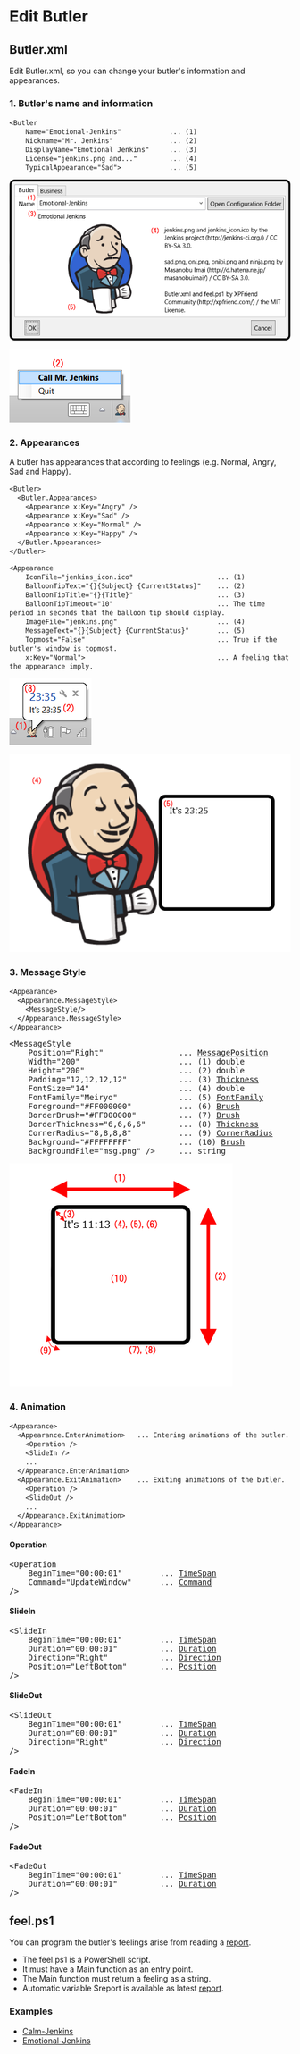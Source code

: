 Edit Butler
===========

Butler.xml
----------
Edit Butler.xml, so you can change your butler's information and appearances.


### 1. Butler's name and information

```
<Butler 
    Name="Emotional-Jenkins"            ... (1)
    Nickname="Mr. Jenkins"              ... (2)
    DisplayName="Emotional Jenkins"     ... (3)
    License="jenkins.png and..."        ... (4)
    TypicalAppearance="Sad">            ... (5)
```

![Butler (Configuration)](./images/Configuration-07.png?raw=true)

![Butler (Tasktray)](./images/Tasktray-01.png?raw=true)



### 2. Appearances

A butler has appearances that according to feelings (e.g. Normal, Angry, Sad and Happy).

```
<Butler>
  <Butler.Appearances>
    <Appearance x:Key="Angry" />
    <Appearance x:Key="Sad" />
    <Appearance x:Key="Normal" />
    <Appearance x:Key="Happy" />
  </Butler.Appearances>
</Butler>
```

```
<Appearance 
    IconFile="jenkins_icon.ico"                     ... (1)
    BalloonTipText="{}{Subject} {CurrentStatus}"    ... (2)
    BalloonTipTitle="{}{Title}"                     ... (3) 
    BalloonTipTimeout="10"                          ... The time period in seconds that the balloon tip should display.
    ImageFile="jenkins.png"                         ... (4)
    MessageText="{}{Subject} {CurrentStatus}"       ... (5)
    Topmost="False"                                 ... True if the butler's window is topmost.
    x:Key="Normal">                                 ... A feeling that the appearance imply.
```

![Appearance (BallonTip)](./images/Butler-01.png?raw=true)

![Appearance (Batler Window)](./images/Butler-02.png?raw=true)



### 3. Message Style

```
<Appearance>
  <Appearance.MessageStyle>
    <MessageStyle/>
  </Appearance.MessageStyle>
</Appearance>
```

<pre>
&lt;MessageStyle 
    Position="Right"                ... <a href="../JenkinsOnDesktop/Core/MessagePosition.cs">MessagePosition</a>
    Width="200"                     ... (1) double
    Height="200"                    ... (2) double
    Padding="12,12,12,12"           ... (3) <a href="http://msdn.microsoft.com/en-us/library/system.windows.thickness(v=vs.100).aspx">Thickness</a>
    FontSize="14"                   ... (4) double
    FontFamily="Meiryo"             ... (5) <a href="http://msdn.microsoft.com/en-us/library/system.windows.media.fontfamily(v=vs.100).aspx">FontFamily</a>
    Foreground="#FF000000"          ... (6) <a href="http://msdn.microsoft.com/en-us/library/system.windows.media.brush(v=vs.100).aspx">Brush</a>
    BorderBrush="#FF000000"         ... (7) <a href="http://msdn.microsoft.com/en-us/library/system.windows.media.brush(v=vs.100).aspx">Brush</a>
    BorderThickness="6,6,6,6"       ... (8) <a href="http://msdn.microsoft.com/en-us/library/system.windows.thickness(v=vs.100).aspx">Thickness</a>
    CornerRadius="8,8,8,8"          ... (9) <a href="http://msdn.microsoft.com/en-us/library/system.windows.cornerradius(v=vs.100).aspx">CornerRadius</a>
    Background="#FFFFFFFF"          ... (10) <a href="http://msdn.microsoft.com/en-us/library/system.windows.media.brush(v=vs.100).aspx">Brush</a>
    BackgroundFile="msg.png" /&gt;     ... string
</pre>

![MessageStyle](./images/MessageStyle-01.png?raw=true)


### 4. Animation
```
<Appearance>
  <Appearance.EnterAnimation>	... Entering animations of the butler.
    <Operation />
    <SlideIn />
    ...
  </Appearance.EnterAnimation>
  <Appearance.ExitAnimation>	... Exiting animations of the butler.
    <Operation />
    <SlideOut />
    ...
  </Appearance.ExitAnimation>
</Appearance>
```

#### Operation
<pre>
&lt;Operation 
    BeginTime="00:00:01"        ... <a href="http://msdn.microsoft.com/en-us/library/system.timespan(v=vs.100).aspx">TimeSpan</a>
    Command="UpdateWindow"      ... <a href="../JenkinsOnDesktop/Animation/Command.cs">Command</a>
/&gt;
</pre>

#### SlideIn
<pre>
&lt;SlideIn
    BeginTime="00:00:01"        ... <a href="http://msdn.microsoft.com/en-us/library/system.timespan(v=vs.100).aspx">TimeSpan</a>
    Duration="00:00:01"         ... <a href="http://msdn.microsoft.com/en-us/library/system.windows.duration(v=vs.100).aspx">Duration</a>
    Direction="Right"           ... <a href="../JenkinsOnDesktop/Animation/Direction.cs">Direction</a>
    Position="LeftBottom"       ... <a href="../JenkinsOnDesktop/Animation/Position.cs">Position</a>
/&gt;
</pre>


#### SlideOut
<pre>
&lt;SlideOut
    BeginTime="00:00:01"        ... <a href="http://msdn.microsoft.com/en-us/library/system.timespan(v=vs.100).aspx">TimeSpan</a>
    Duration="00:00:01"         ... <a href="http://msdn.microsoft.com/en-us/library/system.windows.duration(v=vs.100).aspx">Duration</a>
    Direction="Right"           ... <a href="../JenkinsOnDesktop/Animation/Direction.cs">Direction</a>
/&gt;
</pre>

#### FadeIn
<pre>
&lt;FadeIn
    BeginTime="00:00:01"        ... <a href="http://msdn.microsoft.com/en-us/library/system.timespan(v=vs.100).aspx">TimeSpan</a>
    Duration="00:00:01"         ... <a href="http://msdn.microsoft.com/en-us/library/system.windows.duration(v=vs.100).aspx">Duration</a>
    Position="LeftBottom"       ... <a href="../JenkinsOnDesktop/Animation/Position.cs">Position</a>
/&gt;
</pre>

#### FadeOut
<pre>
&lt;FadeOut
    BeginTime="00:00:01"        ... <a href="http://msdn.microsoft.com/en-us/library/system.timespan(v=vs.100).aspx">TimeSpan</a>
    Duration="00:00:01"         ... <a href="http://msdn.microsoft.com/en-us/library/system.windows.duration(v=vs.100).aspx">Duration</a>
/&gt;
</pre>



feel.ps1
--------
You can program the butler's feelings arise from reading a [report](./Report.md).

*   The feel.ps1 is a PowerShell script.
*   It must have a Main function as an entry point.
*   The Main function must return a feeling as a string.
*   Automatic variable $report is available as latest [report](./Report.md).

### Examples
*   [Calm-Jenkins](../JenkinsOnDesktop/Resources/Scripts/Butlers/Calm-Jenkins/feel.ps1)
*   [Emotional-Jenkins](../JenkinsOnDesktop/Resources/Scripts/Butlers/Emotional-Jenkins/feel.ps1)
